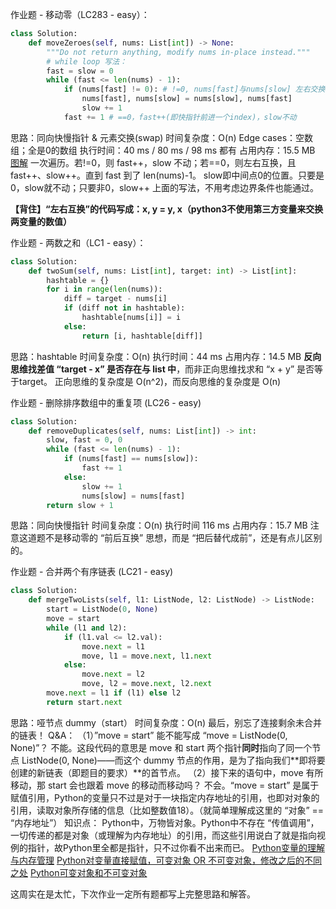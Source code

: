 作业题 - 移动零（LC283 - easy）：
```python
class Solution:
    def moveZeroes(self, nums: List[int]) -> None:
        """Do not return anything, modify nums in-place instead."""
        # while loop 写法：
        fast = slow = 0
        while (fast <= len(nums) - 1):
            if (nums[fast] != 0): # !=0, nums[fast]与nums[slow] 左右交换
                nums[fast], nums[slow] = nums[slow], nums[fast]
                slow += 1
            fast += 1 # ==0，fast++(即快指针前进一个index)，slow不动
```
思路：同向快慢指针 & 元素交换(swap)
时间复杂度：O(n)
Edge cases：空数组；全是0的数组
执行时间：40 ms / 80 ms / 98 ms 都有
占用内存：15.5 MB
[图解](https://pic.leetcode-cn.com/36d1ac5d689101cbf9947465e94753c626eab7fcb736ae2175f5d87ebc85fdf0-283_2.gif)
一次遍历。若!=0，则 fast++，slow 不动；若==0，则左右互换，且 fast++、slow++。直到 fast 到了 len(nums)-1。
slow即中间点0的位置。只要是0，slow就不动；只要非0，slow++
上面的写法，不用考虑边界条件也能通过。

**【背住】“左右互换”的代码写成：x, y = y, x（python3不使用第三方变量来交换两变量的数值）**


作业题 - 两数之和（LC1 - easy）：
```python
class Solution:
    def twoSum(self, nums: List[int], target: int) -> List[int]:
        hashtable = {}
        for i in range(len(nums)):
            diff = target - nums[i]
            if (diff not in hashtable):
                hashtable[nums[i]] = i
            else:
                return [i, hashtable[diff]]
```
思路：hashtable
时间复杂度：O(n)
执行时间：44 ms
占用内存：14.5 MB
**反向思维找差值 “target - x” 是否存在与 list 中**，而非正向思维找求和 “x + y” 是否等于target。
正向思维的复杂度是 O(n^2)，而反向思维的复杂度是 O(n)



作业题 - 删除排序数组中的重复项 (LC26 - easy)
```python
class Solution:
    def removeDuplicates(self, nums: List[int]) -> int:
        slow, fast = 0, 0
        while (fast <= len(nums) - 1):
            if (nums[fast] == nums[slow]):
                fast += 1
            else:
                slow += 1
                nums[slow] = nums[fast]
        return slow + 1
```
思路：同向快慢指针
时间复杂度：O(n)
执行时间 116 ms
占用内存：15.7 MB
注意这道题不是移动零的 “前后互换” 思想，而是 “把后替代成前”，还是有点儿区别的。



作业题 - 合并两个有序链表 (LC21 - easy)
```python
class Solution:
    def mergeTwoLists(self, l1: ListNode, l2: ListNode) -> ListNode:
        start = ListNode(0, None)
        move = start
        while (l1 and l2):
            if (l1.val <= l2.val):
                move.next = l1
                move, l1 = move.next, l1.next
            else:
                move.next = l2
                move, l2 = move.next, l2.next
        move.next = l1 if (l1) else l2
        return start.next
```
思路：哑节点 dummy（start）
时间复杂度：O(n)
最后，别忘了连接剩余未合并的链表！
Q&A：
（1）”move = start” 能不能写成 “move = ListNode(0, None)”？
    不能。这段代码的意思是 move 和 start 两个指针**同时**指向了同一个节点 ListNode(0, None)——而这个 dummy 节点的作用，是为了指向我们**即将要创建的新链表（即题目的要求）**的首节点。
（2）接下来的语句中，move 有所移动，那 start 会也跟着 move 的移动而移动吗？
    不会。“move = start” 是属于赋值引用，Python的变量只不过是对于一块指定内存地址的引用，也即对对象的引用，读取对象所存储的信息（比如整数值18）。（就简单理解成这里的 “对象” == “内存地址”）
知识点：
Python中，万物皆对象。Python中不存在 “传值调用”，一切传递的都是对象（或理解为内存地址）的引用，而这些引用说白了就是指向视例的指针，故Python里全都是指针，只不过你看不出来而已。
[Python变量的理解与内存管理](https://blog.csdn.net/baidu_35812706/article/details/82021400?utm_medium=distribute.pc_relevant_bbs_down.none-task--2~all~first_rank_v2~rank_v29-9.nonecase&depth_1-utm_source=distribute.pc_relevant_bbs_down.none-task--2~all~first_rank_v2~rank_v29-9.nonecase)
[Python对变量直接赋值，可变对象 OR 不可变对象，修改之后的不同之处](https://blog.csdn.net/qq_37189082/article/details/96451081)
[Python可变对象和不可变对象](https://blog.csdn.net/taohuaxinmu123/article/details/39008281)


这周实在是太忙，下次作业一定所有题都写上完整思路和解答。